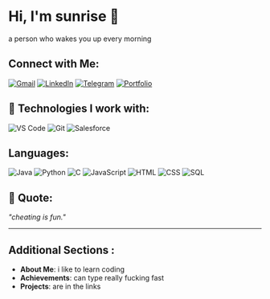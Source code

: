 # Hi, I'm sunrise 👋
a person who wakes you up every morning  

## Connect with Me:
[![Gmail](https://img.shields.io/badge/-Gmail-red?style=flat&logo=gmail)](mailto:your-email@gmail.com)
[![LinkedIn](https://img.shields.io/badge/-LinkedIn-blue?style=flat&logo=linkedin)](https://www.linkedin.com/in/your-profile/)
[![Telegram](https://img.shields.io/badge/-Telegram-blue?style=flat&logo=telegram)](https://t.me/your-telegram)
[![Portfolio](https://img.shields.io/badge/Portfolio-green?style=flat&logo=portfolio)](https://your-portfolio-link.com)

## 🔧 Technologies I work with:
![VS Code](https://camo.githubusercontent.com/3083bb2a86bf87e14fd25feb6fa77f609c4ae32d0d50fe87610b4fd612a038cf/68747470733a2f2f736b696c6c69636f6e732e6465762f69636f6e733f693d7673636f6465)
![Git](https://camo.githubusercontent.com/dbe4ba9617b5f2b9c3c12682ab9b2c687078af1cd25a2f545461157d8e1e7401/68747470733a2f2f736b696c6c69636f6e732e6465762f69636f6e733f693d676974687562)
![Salesforce](https://camo.githubusercontent.com/e70c9dbaf674064b0df06fbc5745fbcb789af4653925ae6236953b7ec638836a/68747470733a2f2f7777772e73616c6573666f7263652e636f6d2f636f6e74656e742f64616d2f736664632d646f63732f7777772f6c6f676f732f6c6f676f2d73616c6573666f7263652e737667)

## Languages:
![Java](https://camo.githubusercontent.com/9e02c0426b198d80f933ea32f92142c36ce703345e524caa6c7f38fa338aaf9f/68747470733a2f2f736b696c6c69636f6e732e6465762f69636f6e733f693d6a617661)
![Python](https://camo.githubusercontent.com/dda56cb9e7473c3afc789b099b5bbe77a3a8d12e3caed4c7162b610d7c7507c8/68747470733a2f2f736b696c6c69636f6e732e6465762f69636f6e733f693d707974686f6e)
![C](https://camo.githubusercontent.com/53b27cbad05c013d17c92bd9a820d0e7d9f5199f88ffc827dae965b4ac0657ca/68747470733a2f2f736b696c6c69636f6e732e6465762f69636f6e733f693d63)
![JavaScript](https://camo.githubusercontent.com/de084dc371104f5a434b8930b7f74e0b351e3b763d36a8fbc51bf8b9b023d769/68747470733a2f2f736b696c6c69636f6e732e6465762f69636f6e733f693d6a617661736372697074)
![HTML](https://camo.githubusercontent.com/49179b69f7956cc4b5e5e7987d011103b7e3ffc20c55ca4a43c8ff214c3b6796/68747470733a2f2f736b696c6c69636f6e732e6465762f69636f6e733f693d68746d6c)
![CSS](https://camo.githubusercontent.com/a266b2536a9f4e1b8dc325ca89d9ce8e7f323c1e140f8b830a42f474a56e3b4c/68747470733a2f2f736b696c6c69636f6e732e6465762f69636f6e733f693d637373)
![SQL](https://camo.githubusercontent.com/8f3f7c6f760a14060b33e90190faa902bcc4871373ec7ef0451c183a54d6490a/68747470733a2f2f736b696c6c69636f6e732e6465762f69636f6e733f693d6d7973716c)

## 🎯 Quote:
_"cheating is fun."_

---

## Additional Sections :
- **About Me**: i like to learn coding
- **Achievements**: can type really fucking fast
- **Projects**: are in the links
